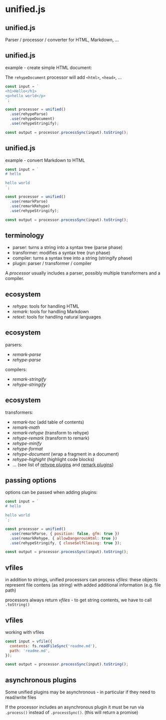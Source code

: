 # unified.js

## unified.js

Parser / processor / converter for HTML, Markdown, ...

## unified.js

example - create simple HTML document:

The `rehypeDocument` processor will add `<html>`, `<head>`, ...

```js
const input = `
<h1>Hello</h1>
<p>hello world</p>
`;

const processor = unified()
  .use(rehypeParse)
  .use(rehypeDocument)
  .use(rehypeStringify);

const output = processor.processSync(input).toString();
```

## unified.js

example - convert Markdown to HTML

```js
const input = `
# hello

hello world
`;

const processor = unified()
  .use(remarkParse)
  .use(remarkRehype)
  .use(rehypeStringify);

const output = processor.processSync(input).toString();
```

## terminology

- parser: turns a string into a syntax tree (parse phase)
- transformer: modifies a syntax tree (run phase)
- compiler: turns a syntax tree into a string (stringify phase)
- plugin: parser / transformer / compiler

A _processor_ usually includes a parser, possibly multiple transformers and a compiler.

## ecosystem

- _rehype_: tools for handling HTML
- _remark_: tools for handling Markdown
- _retext_: tools for handling natural languages

## ecosystem

parsers:

- _remark-parse_
- _rehype-parse_

compilers:

- _remark-stringify_
- _rehype-stringify_

## ecosystem

transformers:

- _remark-toc_ (add table of contents)
- _remark-math_
- _remark-rehype_ (transform to rehype)
- _rehype-remark_ (transform to remark)
- _rehype-minify_
- _rehype-format_
- _rehype-document_ (wrap a fragment in a document)
- _rehype-highight_ (highlight code blocks)
- ... (see list of [rehype plugins](https://github.com/rehypejs/rehype/blob/master/doc/plugins.md#list-of-plugins) and [remark plugins](https://github.com/remarkjs/remark/blob/master/doc/plugins.md#list-of-plugins))

## passing options

options can be passed when adding plugins:

```js
const input = `
# hello

hello world
`;

const processor = unified()
  .use(remarkParse, { position: false, gfm: true })
  .use(remarkRehype, { allowDangerousHtml: true })
  .use(rehypeStringify, { closeSelfClosing: true });

const output = processor.processSync(input).toString();
```

## vfiles

in addition to strings, unified processors can process _vfiles_: these objects represent file contens (as string) with added additional information (e.g. file path)

processors always return _vfiles_ - to get string contents, we have to call `.toString()`

## vfiles

working with vfiles

```js
const input = vfile({
  contents: fs.readFileSync('readme.md'),
  path: 'readme.md',
});

const output = processor.processSync(input).toString();
```

## asynchronous plugins

Some unified plugins may be asynchronous - in particular if they need to read/write files

If the processor includes an asynchronous plugin it must be run via `.process()` instead of `.processSync()`. (this will return a promise)
